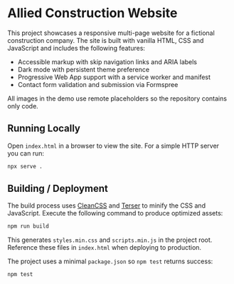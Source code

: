 # Allied Construction Website

This project showcases a responsive multi-page website for a fictional construction company. The site is built with vanilla HTML, CSS and JavaScript and includes the following features:

- Accessible markup with skip navigation links and ARIA labels
- Dark mode with persistent theme preference
- Progressive Web App support with a service worker and manifest
- Contact form validation and submission via Formspree

All images in the demo use remote placeholders so the repository contains only code.

## Running Locally

Open `index.html` in a browser to view the site. For a simple HTTP server you can run:

```bash
npx serve .
```

## Building / Deployment

The build process uses [CleanCSS](https://github.com/jakubpawlowicz/clean-css) and
[Terser](https://github.com/terser/terser) to minify the CSS and JavaScript.
Execute the following command to produce optimized assets:

```bash
npm run build
```

This generates `styles.min.css` and `scripts.min.js` in the project root. Reference these files in `index.html` when deploying to production.

The project uses a minimal `package.json` so `npm test` returns success:

```bash
npm test
```

